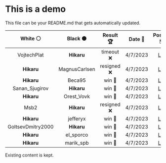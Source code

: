 # This is a demo

This file can be your README.md that gets automatically updated.

<!--START_SECTION:chessStats-->
<!-- Automatically generated with https://github.com/Balastrong/chess-stats-action -->

| White ⚪ | Black ⚫ | Result 🏆 | Date 📅 | Position 🗺️ |
|:---:|:---:|:---:|:---:|:---:|
| VojtechPlat | **Hikaru** | timeout ❌ | 4/7/2023 | <a href="http://www.ee.unb.ca/cgi-bin/tervo/fen.pl?select=rnbqkbnr/pppppppp/8/8/8/1P6/P1PPPPPP/RNBQKBNR b KQkq -">Link</a> |
| **Hikaru** | MagnusCarlsen | resigned ❌ | 4/7/2023 | <a href="http://www.ee.unb.ca/cgi-bin/tervo/fen.pl?select=5rk1/1p5p/p1nrb3/2Q1p3/4Nq2/2P2p2/PP4pP/3RK1R1 w - -">Link</a> |
| **Hikaru** | Beca95 | win 🥇 | 4/7/2023 | <a href="http://www.ee.unb.ca/cgi-bin/tervo/fen.pl?select=8/4k3/1n4P1/1Pp1K3/2P5/3B4/8/8 b - -">Link</a> |
| Sanan_Sjugirov | **Hikaru** | win 🥇 | 4/7/2023 | <a href="http://www.ee.unb.ca/cgi-bin/tervo/fen.pl?select=1k6/1pR5/1P1p4/2p2p2/1r6/4P3/5K2/8 w - -">Link</a> |
| **Hikaru** | Orest_Vovk | win 🥇 | 4/7/2023 | <a href="http://www.ee.unb.ca/cgi-bin/tervo/fen.pl?select=r1N3k1/1p1p4/p3P2p/7q/5p2/2Q5/PP4PP/4R1K1 b - -">Link</a> |
| Msb2 | **Hikaru** | resigned ❌ | 4/7/2023 | <a href="http://www.ee.unb.ca/cgi-bin/tervo/fen.pl?select=3r1r1k/p5pp/1p5Q/3bBpN1/7P/8/P1q3P1/3RK2R b - -">Link</a> |
| **Hikaru** | jefferyx | win 🥇 | 4/7/2023 | <a href="http://www.ee.unb.ca/cgi-bin/tervo/fen.pl?select=1r5k/4n3/p2NN1p1/4Qp2/P2p1P1P/3q4/1P3K2/R7 b - -">Link</a> |
| GoltsevDmitry2000 | **Hikaru** | win 🥇 | 4/7/2023 | <a href="http://www.ee.unb.ca/cgi-bin/tervo/fen.pl?select=8/8/8/3B3p/8/4r1k1/8/7K w - -">Link</a> |
| **Hikaru** | el_sporco | win 🥇 | 4/7/2023 | <a href="http://www.ee.unb.ca/cgi-bin/tervo/fen.pl?select=r1b1r1k1/ppN2pbp/2NB1np1/2P5/2n5/4pPP1/P3P1BP/R2Q1RK1 b - -">Link</a> |
| **Hikaru** | marik_spb | win 🥇 | 4/7/2023 | <a href="http://www.ee.unb.ca/cgi-bin/tervo/fen.pl?select=r2r4/ppk2N1p/1np4b/8/2PPQp2/B3P2P/P3KP2/6R1 b - -">Link</a> |

<!--END_SECTION:chessStats-->

Existing content is kept.
